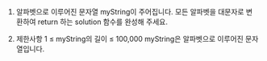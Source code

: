 1. 알파벳으로 이루어진 문자열 myString이 주어집니다. 모든 알파벳을 대문자로 변환하여 return 하는 solution 함수를 완성해 주세요.

2. 제한사항
   1 ≤ myString의 길이 ≤ 100,000
   myString은 알파벳으로 이루어진 문자열입니다.
